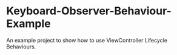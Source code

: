# Keyboard-Observer-Behaviour-Example
An example project to show how to use ViewController Lifecycle Behaviours.
